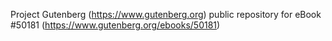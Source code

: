 Project Gutenberg (https://www.gutenberg.org) public repository for
eBook #50181 (https://www.gutenberg.org/ebooks/50181)
